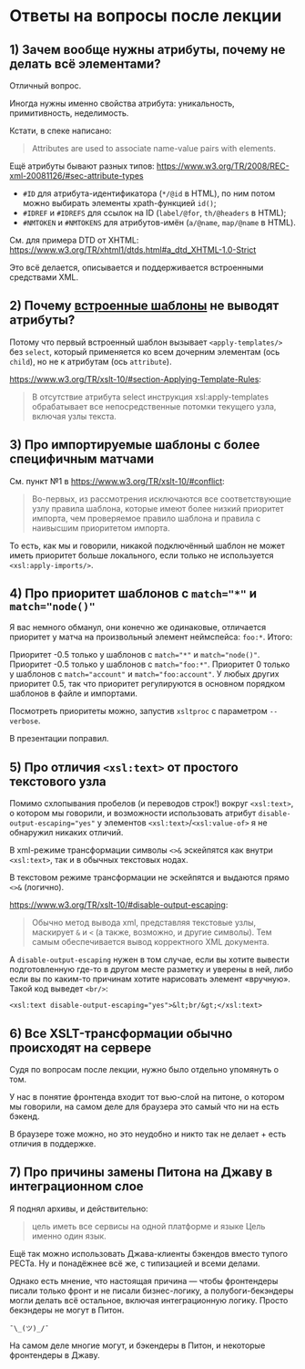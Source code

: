 # Ответы на вопросы после лекции

## 1) Зачем вообще нужны атрибуты, почему не делать всё элементами?

Отличный вопрос.

Иногда нужны именно свойства атрибута: уникальность, примитивность, неделимость.

Кстати, в спеке написано:

> Attributes are used to associate name-value pairs with elements.

Ещё атрибуты бывают разных типов:
https://www.w3.org/TR/2008/REC-xml-20081126/#sec-attribute-types

* `#ID` для атрибута-идентификатора (`*/@id` в HTML), по ним потом можно выбирать элементы xpath-функцией `id()`;
* `#IDREF` и `#IDREFS` для ссылок на ID (`label/@for`, `th/@headers` в HTML);
* `#NMTOKEN` и `#NMTOKENS` для атрибутов-имён (`a/@name`, `map/@name` в HTML).

См. для примера DTD от XHTML:
https://www.w3.org/TR/xhtml1/dtds.html#a_dtd_XHTML-1.0-Strict

Это всё делается, описывается и поддерживается встроенными средствами XML.


## 2) Почему [встроенные шаблоны](https://www.w3.org/TR/xslt-10/#built-in-rule) не выводят атрибуты?

Потому что первый встроенный шаблон вызывает `<apply-templates/>` без `select`, который применяется ко всем дочерним элементам (ось `child`), но не к атрибутам (ось `attribute`).

https://www.w3.org/TR/xslt-10/#section-Applying-Template-Rules:

> В отсутствие атрибута select инструкция xsl:apply-templates обрабатывает все непосредственные потомки текущего узла, включая узлы текста. 


## 3) Про импортируемые шаблоны с более специфичным матчами

См. пункт №1 в https://www.w3.org/TR/xslt-10/#conflict:

> Во-первых, из рассмотрения исключаются все соответствующие узлу правила шаблона, которые имеют более низкий приоритет импорта, чем проверяемое правило шаблона и правила с наивысшим приоритетом импорта.

То есть, как мы и говорили, никакой подключённый шаблон не может иметь приоритет больше локального, если только не используется `<xsl:apply-imports/>`.


## 4) Про приоритет шаблонов с `match="*"` и `match="node()"`

Я вас немного обманул, они конечно же одинаковые, отличается приоритет у матча на произвольный элемент неймспейса: `foo:*`.
Итого:

Приоритет -0.5 только у шаблонов с `match="*"` и `match="node()"`.
Приоритет -0.5 только у шаблонов с `match="foo:*"`.
Приоритет 0 только у шаблонов с `match="account"` и `match="foo:account"`.
У любых других приоритет 0.5, так что приоритет регулируются в основном порядком шаблонов в файле и импортами.

Посмотреть приоритеты можно, запустив `xsltproc` с параметром `--verbose`.

В презентации поправил.


## 5) Про отличия `<xsl:text>` от простого текстового узла

Помимо схлопывания пробелов (и переводов строк!) вокруг `<xsl:text>`, о котором мы говорили, и возможности использовать атрибут `disable-output-escaping="yes"` у элементов `<xsl:text>`/`<xsl:value-of>` я не обнаружил никаких отличий.

В xml-режиме трансформации символы `<>&` эскейпятся как внутри `<xsl:text>`, так и в обычных текстовых нодах.

В текстовом режиме трансформации не эскейпятся и выдаются прямо `<>&` (логично).

https://www.w3.org/TR/xslt-10/#disable-output-escaping:

> Обычно метод вывода xml, представляя текстовые узлы, маскирует `&` и `<` (а также, возможно, и другие символы). Тем самым обеспечивается вывод корректного XML документа.

А `disable-output-escaping` нужен в том случае, если вы хотите вывести подготовленную где-то в другом месте разметку и уверены в ней, либо если вы по каким-то причинам хотите нарисовать элемент «вручную». Такой код выведет `<br/>`:

```
<xsl:text disable-output-escaping="yes">&lt;br/&gt;</xsl:text>
```


## 6) Все XSLT-трансформации обычно происходят на сервере

Судя по вопросам после лекции, нужно было отдельно упомянуть о том.

У нас в понятие фронтенда входит тот вью-слой на питоне, о котором мы говорили, на самом деле для браузера это самый что ни на есть бэкенд.

В браузере тоже можно, но это неудобно и никто так не делает + есть отличия в поддержке.


## 7) Про причины замены Питона на Джаву в интеграционном слое

Я поднял архивы, и действительно:

> цель иметь все сервисы на одной платформе и языке
> Цель именно один язык.

Ещё так можно использовать Джава-клиенты бэкендов вместо тупого РЕСТа.
Ну и понадёжнее всё же, с типизацией и всеми делами.

Однако есть мнение, что настоящая причина — чтобы фронтендеры писали только фронт и не писали бизнес-логику, а полубоги-бекэндеры могли делать всё остальное, включая интеграционную логику. Просто бекэндеры не могут в Питон.

`¯\_(ツ)_/¯`

На самом деле многие могут, и бэкендеры в Питон, и некоторые фронтендеры в Джаву.

